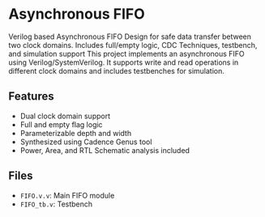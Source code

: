 # Asynchronous FIFO
Verilog based Asynchronous FIFO Design for safe data transfer between two clock domains. Includes full/empty logic, CDC Techniques, testbench, and simulation support
This project implements an asynchronous FIFO using Verilog/SystemVerilog. It supports write and read operations in different clock domains and includes testbenches for simulation.

## Features
- Dual clock domain support
- Full and empty flag logic
- Parameterizable depth and width
- Synthesized using Cadence Genus tool
- Power, Area, and RTL Schematic analysis included

## Files
- `FIFO.v.v`: Main FIFO module
- `FIFO_tb.v`: Testbench
